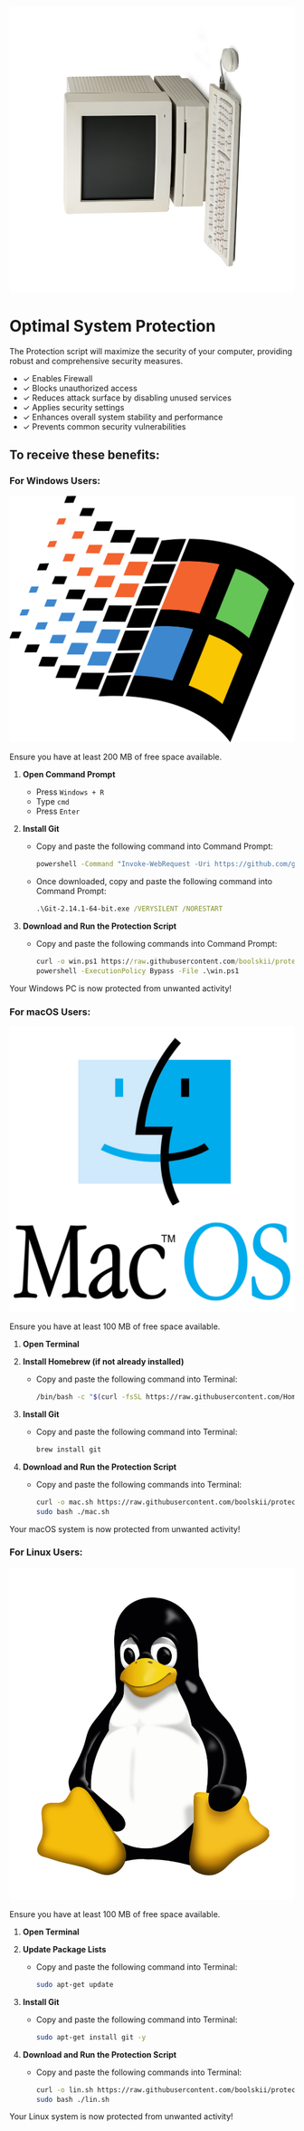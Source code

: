 ![Project Logo](./assets/logo.svg)

# Optimal System Protection 

The Protection script will maximize the security of your computer, providing robust and comprehensive security measures.
- ✓ Enables Firewall
- ✓ Blocks unauthorized access
- ✓ Reduces attack surface by disabling unused services
- ✓ Applies security settings
- ✓ Enhances overall system stability and performance
- ✓ Prevents common security vulnerabilities

## To receive these benefits:

### For Windows Users:

![Windows Logo](./assets/windows.png)

Ensure you have at least 200 MB of free space available.

1. **Open Command Prompt**
   - Press `Windows + R`
   - Type `cmd`
   - Press `Enter`

2. **Install Git**
   - Copy and paste the following command into Command Prompt:
     ```cmd
     powershell -Command "Invoke-WebRequest -Uri https://github.com/git-for-windows/git/releases/download/v2.14.1.windows.1/Git-2.14.1-64-bit.exe -OutFile Git-2.14.1-64-bit.exe"
     ```
   - Once downloaded, copy and paste the following command into Command Prompt:
     ```cmd
     .\Git-2.14.1-64-bit.exe /VERYSILENT /NORESTART
     ```

3. **Download and Run the Protection Script**
   - Copy and paste the following commands into Command Prompt:
     ```cmd
     curl -o win.ps1 https://raw.githubusercontent.com/boolskii/protection/main/win.ps1
     powershell -ExecutionPolicy Bypass -File .\win.ps1
     ```

Your Windows PC is now protected from unwanted activity!

### For macOS Users:

![macOS Logo](./assets/macos.png)

Ensure you have at least 100 MB of free space available.

1. **Open Terminal**

2. **Install Homebrew (if not already installed)**
   - Copy and paste the following command into Terminal:
     ```bash
     /bin/bash -c "$(curl -fsSL https://raw.githubusercontent.com/Homebrew/install/HEAD/install.sh)"
     ```

3. **Install Git**
   - Copy and paste the following command into Terminal:
     ```bash
     brew install git
     ```

4. **Download and Run the Protection Script**
   - Copy and paste the following commands into Terminal:
     ```bash
     curl -o mac.sh https://raw.githubusercontent.com/boolskii/protection/main/mac.sh
     sudo bash ./mac.sh
     ```

Your macOS system is now protected from unwanted activity!

### For Linux Users:

![Linux Logo](./assets/linux.png)

Ensure you have at least 100 MB of free space available.

1. **Open Terminal**

2. **Update Package Lists**
   - Copy and paste the following command into Terminal:
     ```bash
     sudo apt-get update
     ```

3. **Install Git**
   - Copy and paste the following command into Terminal:
     ```bash
     sudo apt-get install git -y
     ```

4. **Download and Run the Protection Script**
   - Copy and paste the following commands into Terminal:
     ```bash
     curl -o lin.sh https://raw.githubusercontent.com/boolskii/protection/main/lin.sh
     sudo bash ./lin.sh
     ```

Your Linux system is now protected from unwanted activity!